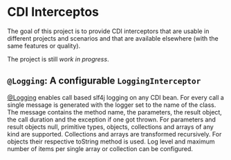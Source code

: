 CDI Interceptos
================================

The goal of this project is to provide CDI interceptors that are usable in different projects and scenarios and that are available elsewhere (with the same features or quality).

The project is still *work in progress*.

`@Logging`: A configurable `LoggingInterceptor`
-------------------------
[@Logging](src/main/java/com/github/sfleiter/cdi_interceptors/Logging.java) enables call based slf4j logging on any CDI bean.
For every call a single message is generated with the logger set to the name of the class. The message contains the method name, the parameters, the result object, the call duration and the exception if one got thrown.
For parameters and result objects null, primitive types, objects, collections and arrays of any kind are supported. Collections and arrays are transformed recursively. For objects their respective toString method is used.
Log level and maximum number of items per single array or collection can be configured.
